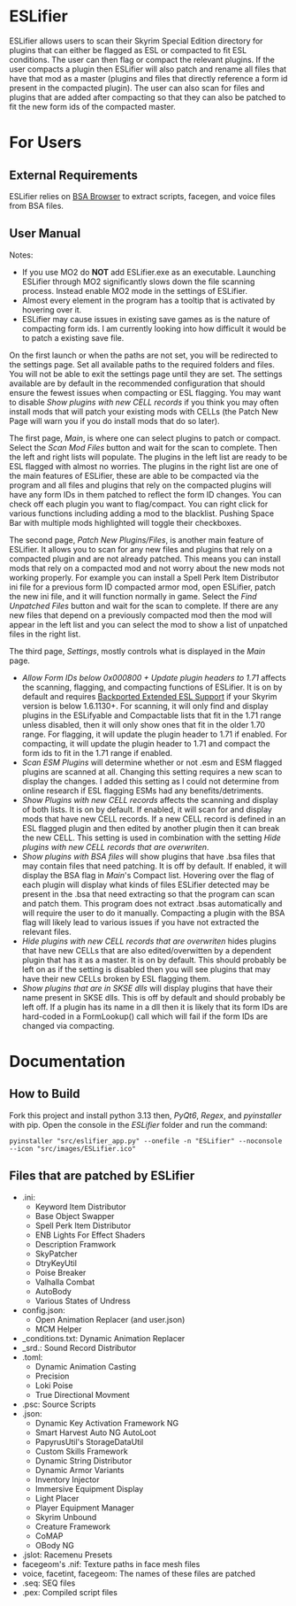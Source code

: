 # ESLifier
ESLifier allows users to scan their Skyrim Special Edition directory for plugins that can either be flagged as ESL or compacted to fit ESL conditions. The user can then flag or compact the relevant plugins.
If the user compacts a plugin then ESLifier will also patch and rename all files that have that mod as a master (plugins and files that directly reference a form id present in the compacted plugin). The user can also
scan for files and plugins that are added after compacting so that they can also be patched to fit the new form ids of the compacted master.
  
# For Users
## External Requirements
ESLifier relies on [BSA Browser](https://www.nexusmods.com/skyrimspecialedition/mods/1756) to extract scripts, facegen, and voice files from BSA files.

## User Manual
Notes:
- If you use MO2 do **NOT** add ESLifier.exe as an executable. Launching ESLifier through MO2 significantly slows down the file scanning process. Instead enable MO2 mode in the settings of ESLifier.
- Almost every element in the program has a tooltip that is activated by hovering over it.
- ESLifier may cause issues in existing save games as is the nature of compacting form ids. I am currently looking into how difficult it would be to patch a existing save file.

On the first launch or when the paths are not set, you will be redirected to the settings page. Set all available paths to the required folders and files. You will not be able to exit the settings page until they are set. The settings available are by default in the recommended configuration that should ensure the fewest issues when compacting or ESL flagging. You may want to disable _Show plugins with new CELL records_ if you think you may often install mods that will patch your existing mods with CELLs (the Patch New Page will warn you if you do install mods that do so later).

The first page, _Main_, is where one can select plugins to patch or compact. Select the _Scan Mod Files_ button and wait for the scan to complete. Then the left and right lists will populate. The plugins in the left list are ready to be ESL flagged with almost no worries. The plugins in the right list are one of the main features of ESLifier, these are able to be compacted via the program and all files and plugins that rely on the compacted plugins will have any form IDs in them patched to reflect the form ID changes. You can check off each plugin you want to flag/compact. You can right click for various functions including adding a mod to the blacklist. Pushing Space Bar with multiple mods highlighted will toggle their checkboxes.

The second page, _Patch New Plugins/Files_, is another main feature of ESLifier. It allows you to scan for any new files and plugins that rely on a compacted plugin and are not already patched. This means you can install mods that rely on a compacted mod and not worry about the new mods not working properly. For example you can install a Spell Perk Item Distributor ini file for a previous form ID compacted armor mod, open ESLifier, patch the new ini file, and it will function normally in game. Select the _Find Unpatched Files_ button and wait for the scan to complete. If there are any new files that depend on a previously compacted mod then the mod will appear in the left list and you can select the mod to show a list of unpatched files in the right list.

The third page, _Settings_, mostly controls what is displayed in the _Main_ page.
- _Allow Form IDs below 0x000800 + Update plugin headers to 1.71_ affects the scanning, flagging, and compacting functions of ESLifier. It is on by default and requires [Backported Extended ESL Support](https://www.nexusmods.com/skyrimspecialedition/mods/106441) if your Skyrim version is below 1.6.1130+. For scanning, it will only find and display plugins in the ESLifyable and Compactable lists that fit in the 1.71 range unless disabled, then it will only show ones that fit in the older 1.70 range. For flagging, it will update the plugin header to 1.71 if enabled. For compacting, it will update the plugin header to 1.71 and compact the form ids to fit in the 1.71 range if enabled.
- _Scan ESM Plugins_ will determine whether or not .esm and ESM flagged plugins are scanned at all. Changing this setting requires a new scan to display the changes. I added this setting as I could not determine from online research if ESL flagging ESMs had any benefits/detriments.
- _Show Plugins with new CELL records_ affects the scanning and display of both lists. It is on by default. If enabled, it will scan for and display mods that have new CELL records. If a new CELL record is defined in an ESL flagged plugin and then edited by another plugin then it can break the new CELL. This setting is used in combination with the setting _Hide plugins with new CELL records that are overwriten_.
- _Show plugins with BSA files_ will show plugins that have .bsa files that may contain files that need patching. It is off by default. If enabled, it will display the BSA flag in _Main_'s Compact list. Hovering over the flag of each plugin will display what kinds of files ESLifier detected may be present in the .bsa that need extracting so that the program can scan and patch them. This program does not extract .bsas automatically and will require the user to do it manually. Compacting a plugin with the BSA flag will likely lead to various issues if you have not extracted the relevant files.
- _Hide plugins with new CELL records that are overwriten_ hides plugins that have new CELLs that are also edited/overwitten by a dependent plugin that has it as a master. It is on by default. This should probably be left on as if the setting is disabled then you will see plugins that may have their new CELLs broken by ESL flagging them.
- _Show plugins that are in SKSE dlls_ will display plugins that have their name present in SKSE dlls. This is off by default and should probably be left off. If a plugin has its name in a dll then it is likely that its form IDs are hard-coded in a FormLookup() call which will fail if the form IDs are changed via compacting.

# Documentation
## How to Build
Fork this project and install python 3.13 then, _PyQt6_, _Regex_, and _pyinstaller_ with pip.
Open the console in the _ESLifier_ folder and run the command:
```
pyinstaller "src/eslifier_app.py" --onefile -n "ESLifier" --noconsole --icon "src/images/ESLifier.ico"
```
## Files that are patched by ESLifier
- .ini:
  - Keyword Item Distributor
  - Base Object Swapper
  - Spell Perk Item Distributor
  - ENB Lights For Effect Shaders
  - Description Framwork
  - SkyPatcher
  - DtryKeyUtil
  - Poise Breaker
  - Valhalla Combat
  - AutoBody
  - Various States of Undress
- config.json:
  - Open Animation Replacer (and user.json)
  - MCM Helper
- _conditions.txt: Dynamic Animation Replacer
- _srd.: Sound Record Distributor
- .toml:
  - Dynamic Animation Casting
  - Precision
  - Loki Poise
  - True Directional Movment
- .psc: Source Scripts
- .json:
  - Dynamic Key Activation Framework NG
  - Smart Harvest Auto NG AutoLoot
  - PapyrusUtil's StorageDataUtil
  - Custom Skills Framework
  - Dynamic String Distributor
  - Dynamic Armor Variants
  - Inventory Injector
  - Immersive Equipment Display
  - Light Placer
  - Player Equipment Manager
  - Skyrim Unbound
  - Creature Framework
  - CoMAP
  - OBody NG
- .jslot: Racemenu Presets
- facegeom's .nif: Texture paths in face mesh files
- voice, facetint, facegeom: The names of these files are patched
- .seq: SEQ files
- .pex: Compiled script files
  
    
